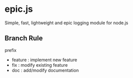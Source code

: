 # epic.js

Simple, fast, lightweight and epic logging module for node.js

## Branch Rule

prefix

- feature : implement new feature
- fix : modify existing feature
- doc : add/modify documentation

